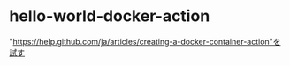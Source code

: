 # hello-world-docker-action
"https://help.github.com/ja/articles/creating-a-docker-container-action"を試す
